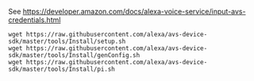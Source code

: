 See https://developer.amazon.com/docs/alexa-voice-service/input-avs-credentials.html

```
wget https://raw.githubusercontent.com/alexa/avs-device-sdk/master/tools/Install/setup.sh
wget https://raw.githubusercontent.com/alexa/avs-device-sdk/master/tools/Install/genConfig.sh
wget https://raw.githubusercontent.com/alexa/avs-device-sdk/master/tools/Install/pi.sh

```
